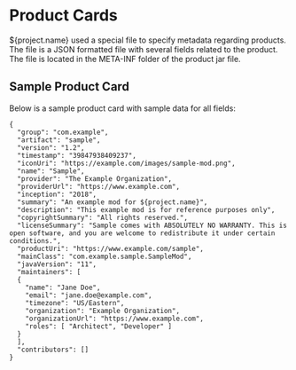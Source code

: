 # Product Cards

${project.name} used a special file to specify metadata regarding products. The
file is a JSON formatted file with several fields related to the product. The 
file is located in the META-INF folder of the product jar file.

## Sample Product Card

Below is a sample product card with sample data for all fields:

	{
	  "group": "com.example",
	  "artifact": "sample",
	  "version": "1.2",
	  "timestamp": "39847938409237",
	  "iconUri": "https://example.com/images/sample-mod.png",
	  "name": "Sample",
	  "provider": "The Example Organization",
	  "providerUrl": "https://www.example.com",
	  "inception": "2018",
	  "summary": "An example mod for ${project.name}",
	  "description": "This example mod is for reference purposes only",
	  "copyrightSummary": "All rights reserved.",
	  "licenseSummary": "Sample comes with ABSOLUTELY NO WARRANTY. This is open software, and you are welcome to redistribute it under certain conditions.",
	  "productUri": "https://www.example.com/sample",
	  "mainClass": "com.example.sample.SampleMod",
	  "javaVersion": "11",
	  "maintainers": [
	  {
	    "name": "Jane Doe",
	    "email": "jane.doe@example.com",
	    "timezone": "US/Eastern",
	    "organization": "Example Organization",
	    "organizationUrl": "https://www.example.com",
	    "roles": [ "Architect", "Developer" ]
	  }
	  ],
	  "contributors": []
	}
